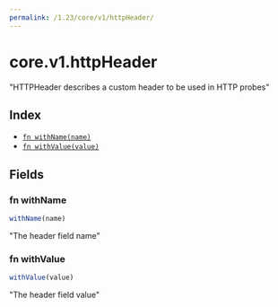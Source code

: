 ```yaml
---
permalink: /1.23/core/v1/httpHeader/
---
```


# core.v1.httpHeader

"HTTPHeader describes a custom header to be used in HTTP probes"

## Index

* [`fn withName(name)`](#fn-withname)
* [`fn withValue(value)`](#fn-withvalue)

## Fields

### fn withName

```ts
withName(name)
```

"The header field name"

### fn withValue

```ts
withValue(value)
```

"The header field value"